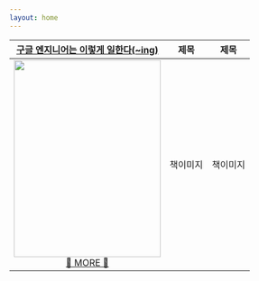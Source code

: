 ```yaml
---
layout: home
---
```


<style type="text/css" media="screen">
  .container {
    margin: 10px auto;
    max-width: 600px;
    text-align: center;
  }
  h1 {
    margin: 30px 0;
    font-size: 4em;
    line-height: 1;
    letter-spacing: -1px;
  }
</style>

<div class="container">

<div class="table-wrapper" markdown="block">

|[구글 엔지니어는 이렇게 일한다(~ing)](https://github.com/saseungmin/reading_books_record_repository/tree/master/summarize_books_in_markdown/%ED%95%A8%EC%88%98%ED%98%95%20%EC%9E%90%EB%B0%94%EC%8A%A4%ED%81%AC%EB%A6%BD%ED%8A%B8)|제목|제목|
|:---:|:---:|:---:|
|<img src="https://github.com/han-chunsik/books/assets/163226671/b0781aab-4a78-4bc5-ae6e-361418b6fd54" width="260" height="350"/> <br> [👀 MORE 👀](https://han-chunsik.github.io/books/books/2024-03-31-Software_Engineering_at_Google.html)|책이미지|책이미지|
</div>

</div>
